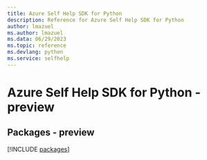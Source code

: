 ```yaml
---
title: Azure Self Help SDK for Python
description: Reference for Azure Self Help SDK for Python
author: lmazuel
ms.author: lmazuel
ms.data: 06/29/2023
ms.topic: reference
ms.devlang: python
ms.service: selfhelp
---
```

# Azure Self Help SDK for Python - preview
## Packages - preview
[!INCLUDE [packages](self-help-index.md)]